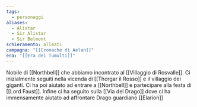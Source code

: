```yaml
---
tags:
  - personaggi
aliases:
  - Alistar
  - Sir Alistar
  - Sir Belmont
schieramento: alleati
campagna: "[[Cronache di Aelan]]"
era: "[[Era dei Tumulti]]"
---
```

Nobile di [[Northbell]] che abbiamo incontrato al [[Villaggio di Rosvalle]]. Ci inizialmente seguiti nella vicenda di [[Thorgar il Rosso]] e il villaggio dei giganti. Ci ha poi aiutato ad entrare a [[Northbell]] e partecipare alla festa di [[Lord Faust]]. Infine ci ha seguito sulla [[Via del Drago]] dove ci ha immensamente aiutato ad affrontare Drago guardiano [[Elarion]]